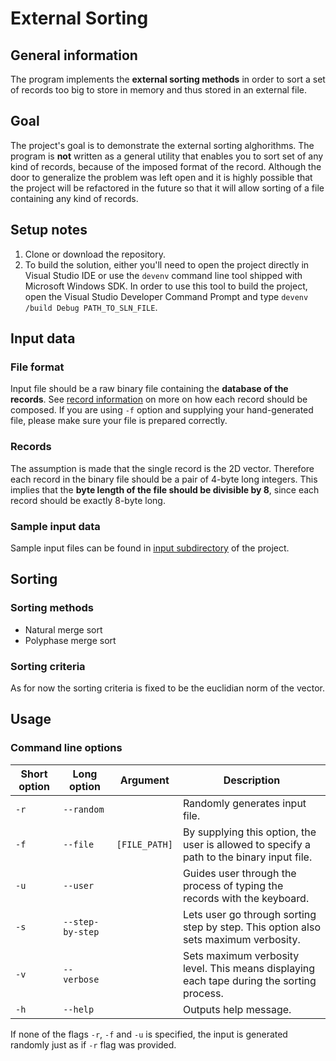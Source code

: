 # External Sorting

## General information
The program implements the **external sorting methods** in order to sort a set of records too big to store in memory and thus stored in an external file.

## Goal
The project's goal is to demonstrate the external sorting alghorithms. The program is **not** written as a general utility that enables you to sort set of any kind of records, because of the imposed format of the record. Although the door to generalize the problem was left open and it is highly possible that the project will be refactored in the future so that it will allow sorting of a file containing any kind of records.

## Setup notes
1. Clone or download the repository.
2. To build the solution, either you'll need to open the project directly in Visual Studio IDE or use the `devenv` command line tool shipped with Microsoft Windows SDK. In order to use this tool to build the project, open the Visual Studio Developer Command Prompt and type `devenv /build Debug PATH_TO_SLN_FILE`.

## Input data

### File format

Input file should be a raw binary file containing the **database of the records**. See [record information](###Records) on more on how each record should be composed.
If you are using `-f` option and supplying your hand-generated file, please make sure your file is prepared correctly.

### Records
The assumption is made that the single record is the 2D vector. Therefore each record in the binary file should be a pair of 4-byte long integers. This implies that the **byte length of the file should be divisible by 8**, since each record should be exactly 8-byte long.

### Sample input data
Sample input files can be found in [input subdirectory](sorting/input) of the project.

## Sorting

### Sorting methods

* Natural merge sort
* Polyphase merge sort

### Sorting criteria
As for now the sorting criteria is fixed to be the euclidian norm of the vector.

## Usage

### Command line options
| Short option | Long option      | Argument      | Description                                                                               |
|--------------|------------------|---------------|-------------------------------------------------------------------------------------------|
| `-r`         | `--random`       |               | Randomly generates input file.                                                            |
| `-f`         | `--file`         | `[FILE_PATH]` | By supplying this option, the user is allowed to specify a path to the binary input file. |
| `-u`         | `--user`         |               | Guides user through the process of typing the records with the keyboard.                  |
| `-s`         | `--step-by-step` |               | Lets user go through sorting step by step. This option also sets maximum verbosity.       |
| `-v`         | `--verbose`      |               | Sets maximum verbosity level. This means displaying each tape during the sorting process. |
| `-h`         | `--help`         |               | Outputs help message.                                                                     |

If none of the flags `-r`, `-f` and `-u` is specified, the input is generated randomly just as if `-r` flag was provided.

